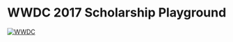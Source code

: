 # WWDC 2017 Scholarship Playground
[![WWDC](http://img.youtube.com/vi/t70ocPwbby8/0.jpg)](http://www.youtube.com/watch?v=t70ocPwbby8 "WWDC 2017 Scholarship Playground")
